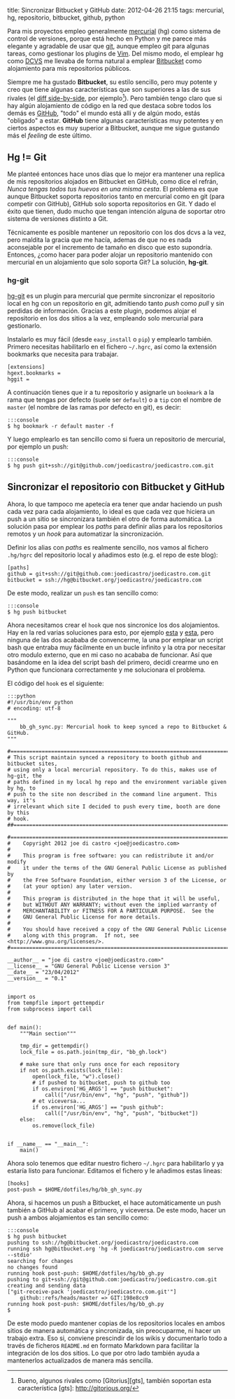 title: Sincronizar Bitbucket y GitHub
date: 2012-04-26 21:15
tags: mercurial, hg, repositorio, bitbucket, github, python

Para mis proyectos empleo generalmente [mercurial][hg] (hg) como sistema de
control de versiones, porque está hecho en Python y me parece más elegante y
agradable de usar que [git][git], aunque empleo git para algunas tareas, como
gestionar los plugins de [Vim][vim]. Del mismo modo, el emplear hg como 
[DCVS][dcvs] me llevaba de forma natural a emplear [Bitbucket][bb] como
alojamiento para mis repositorios públicos. 

  [hg]: http://mercurial.selenic.com/
  [git]: http://git-scm.com/
  [vim]: http://www.vim.org
  [dcvs]: http://es.wikipedia.org/wiki/Programas_para_control_de_versiones
  [bb]: http://bitbucket.org
  

Siempre me ha gustado **Bitbucket**, su estilo sencillo, pero muy potente y creo que
tiene algunas características que son superiores a las de sus rivales (el [diff
side-by-side][diff], por ejemplo[^gt]). Pero también tengo claro que si hay algún
alojamiento de código en la red que destaca sobre todos los demás es [GitHub][gh],
"todo" el mundo está allí y de algún modo, estás "obligado" a estar. **GitHub**
tiene algunas características muy potentes y en ciertos aspectos es muy superior
a Bitbucket, aunque me sigue gustando más el *feeling* de este último. 

  [gh]: http://github.com
  [diff]: http://blog.bitbucket.org/2011/12/08/pull-requests-with-side-by-side-diffs/
  [^gt]: Bueno, algunos rivales como [Gitorius][gts], también soportan esta característica
  [gts]: http://gitorious.org/
        

## Hg != Git 

Me planteé entonces hace unos días que lo mejor era mantener una replica de mis
repositorios alojados en Bitbucket en GitHub, como dice el refrán, *Nunca tengas
todos tus huevos en una misma cesta*. El problema es que aunque Bitbucket soporta 
repositorios tanto en mercurial como en git (para competir con GitHub), GitHub
solo soporta repositorios en Git. Y dado el éxito que tienen, dudo mucho que
tengan intención alguna de soportar otro sistema de versiones distinto a Git. 

Técnicamente es posible mantener un repositorio con los dos dcvs a la vez, pero
maldita la gracia que me hacía, ademas de que no es nada aconsejable por el
incremento de tamaño en disco que esto supondría. Entonces, ¿como hacer para poder
alojar un repositorio mantenido con mercurial en un alojamiento que solo soporta
Git? La solución, **hg-git**.

### hg-git

[hg-git][hgg] es un plugin para mercurial que permite sincronizar el repositorio
local en hg con un repositorio en git, admitiendo tanto *push* como *pull* y sin
perdidas de información. Gracias a este plugin, podemos alojar el repositorio en
los dos sitios a la vez, empleando solo mercurial para gestionarlo.

  [hgg]: http://hg-git.github.com/ 
  

Instalarlo es muy fácil (desde `easy_install` o `pip`) y emplearlo también.
Primero necesitas habilitarlo en el fichero `~/.hgrc`, así como la extensión 
bookmarks que necesita para trabajar.

    [extensions]
    hgext.bookmarks =
    hggit = 

A continuación tienes que ir a tu repositorio y asignarle un `bookmark` a la
rama que tengas por defecto (suele ser `default`) o a `tip` con el nombre de
`master` (el nombre de las ramas por defecto en git), es decir:

    :::console
    $ hg bookmark -r default master -f

Y luego emplearlo es tan sencillo como si fuera un repositorio de mercurial, por
ejemplo un push:

    :::console
    $ hg push git+ssh://git@github.com/joedicastro/joedicastro.com.git


## Sincronizar el repositorio con Bitbucket y GitHub

Ahora, lo que tampoco me apetecía era tener que andar haciendo un push cada vez
para cada alojamiento, lo ideal es que cada vez que hiciera un push a un
sitio se sincronizara también el otro de forma automática. La solución
pasa por emplear los *paths* para definir alias para los repositorios remotos y
un *hook* para automatizar la sincronización. 

Definir los alias con *paths* es realmente sencillo, nos vamos al fichero
`.hg/hgrc` del repositorio local y añadimos esto (e.g. el repo de este blog):

    [paths]
    github = git+ssh://git@github.com:joedicastro/joedicastro.com.git
    bitbucket = ssh://hg@bitbucket.org/joedicastro/joedicastro.com

De este modo, realizar un `push` es tan sencillo como:

    :::console
    $ hg push bitbucket

Ahora necesitamos crear el `hook` que nos sincronice los dos alojamientos. Hay
en la red varias soluciones para esto, por ejemplo [esta][morgan] y [esta][denis], 
pero ninguna de las dos acababa de convencerme, la una por emplear un script
bash que entraba muy fácilmente en un bucle infinito y la otra por necesitar
otro modulo externo, que en mi caso no acababa de funcionar. Así
que basándome en la idea del script bash del primero, decidí crearme uno en
Python que funcionara correctamente y me solucionara el problema. 

  [morgan]: http://morgangoose.com/blog/2010/09/29/github-and-bitbucket-hooks/
  [denis]: http://wiki.ddenis.com/index.php?title=Sync_BitBucket_and_GitHub
  

El código del `hook` es el siguiente:

    :::python
    #!/usr/bin/env python
    # encoding: utf-8

    """
        bb_gh_sync.py: Mercurial hook to keep synced a repo to Bitbucket & GitHub.
    """

    #==============================================================================
    # This script maintain synced a repository to booth github and bitbucket sites,
    # using only a local mercurial repository. To do this, makes use of hg-git, the
    # paths defined in my local hg repo and the environment variable given by hg, to
    # push to the site non described in the command line argument. This way, it's
    # irrelevant which site I decided to push every time, booth are done by this
    # hook.
    ##==============================================================================

    #==============================================================================
    #    Copyright 2012 joe di castro <joe@joedicastro.com>
    #
    #    This program is free software: you can redistribute it and/or modify
    #    it under the terms of the GNU General Public License as published by
    #    the Free Software Foundation, either version 3 of the License, or
    #    (at your option) any later version.
    #
    #    This program is distributed in the hope that it will be useful,
    #    but WITHOUT ANY WARRANTY; without even the implied warranty of
    #    MERCHANTABILITY or FITNESS FOR A PARTICULAR PURPOSE.  See the
    #    GNU General Public License for more details.
    #
    #    You should have received a copy of the GNU General Public License
    #    along with this program.  If not, see <http://www.gnu.org/licenses/>.
    #==============================================================================

    __author__ = "joe di castro <joe@joedicastro.com>"
    __license__ = "GNU General Public License version 3"
    __date__ = "23/04/2012"
    __version__ = "0.1"


    import os
    from tempfile import gettempdir
    from subprocess import call


    def main():
        """Main section"""

        tmp_dir = gettempdir()
        lock_file = os.path.join(tmp_dir, "bb_gh.lock")

        # make sure that only runs once for each repository
        if not os.path.exists(lock_file):
            open(lock_file, "w").close()
            # if pushed to bitbucket, push to github too
            if os.environ['HG_ARGS'] == "push bitbucket":
                call(["/usr/bin/env", "hg", "push", "github"])
            # et viceversa...
            if os.environ['HG_ARGS'] == "push github":
                call(["/usr/bin/env", "hg", "push", "bitbucket"])
        else:
            os.remove(lock_file)


    if __name__ == "__main__":
        main()

Ahora solo tenemos que editar nuestro fichero `~/.hgrc` para habilitarlo y ya
estaría listo para funcionar. Editamos el fichero y le añadimos estas lineas:

    [hooks]
    post-push = $HOME/dotfiles/hg/bb_gh_sync.py

Ahora, si hacemos un push a Bitbucket, el hace automáticamente un push también a
GitHub al acabar el primero, y viceversa. De este modo, hacer un push a ambos
alojamientos es tan sencillo como:

    :::console
    $ hg push bitbucket
    pushing to ssh://hg@bitbucket.org/joedicastro/joedicastro.com
    running ssh hg@bitbucket.org 'hg -R joedicastro/joedicastro.com serve --stdio'
    searching for changes
    no changes found
    running hook post-push: $HOME/dotfiles/hg/bb_gh.py
    pushing to git+ssh://git@github.com:joedicastro/joedicastro.com.git
    creating and sending data
    ["git-receive-pack 'joedicastro/joedicastro.com.git'"]
        github::refs/heads/master => GIT:198e8cc9
    running hook post-push: $HOME/dotfiles/hg/bb_gh.py
    $


De este modo puedo mantener copias de los repositorios locales en ambos sitios
de manera automática y sincronizada, sin preocuparme, ni hacer un trabajo extra.
Eso si, conviene prescindir de los wikis y documentarlo todo a través de ficheros
`README.md` en formato Markdown para facilitar la integración de los dos sitios.
Lo que por otro lado también ayuda a mantenerlos actualizados de manera más sencilla.

